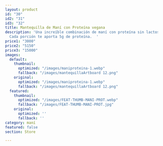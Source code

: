 ```yaml
---
layout: product
id: "30"
id2: "31"
id3: "32"
title: Mantequilla de Maní con Proteína vegana
description: 'Una increíble combinación de maní con proteína sin lactosa sabor a vainilla.
  Cada porción te aporta 5g de proteína.  '
price1: "3000"
price2: "5150"
price3: "15000"
images:
  default:
    thumbnail:
      optimized: "/images/maniproteina-1.webp"
      fallback: "/images/mantequillaArtboard 12.png"
    original:
      optimized: "/images/maniproteina-1.webp"
      fallback: "/images/mantequillaArtboard 12.png"
  featured:
    thumbnail:
      optimized: "/images/FEAT-THUMB-MANI-PROT.webp"
      fallback: "/images/FEAT-THUMB-MANI-PROT.jpg"
    original:
      optimized: ''
      fallback: ''
category: maní
featured: false
section: Store

---
```

